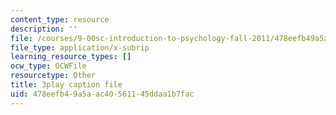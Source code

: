 ```yaml
---
content_type: resource
description: ''
file: /courses/9-00sc-introduction-to-psychology-fall-2011/478eefb49a5aac40561145ddaa1b7fac_SjjGiqf96rI.srt
file_type: application/x-subrip
learning_resource_types: []
ocw_type: OCWFile
resourcetype: Other
title: 3play caption file
uid: 478eefb4-9a5a-ac40-5611-45ddaa1b7fac
---
```

